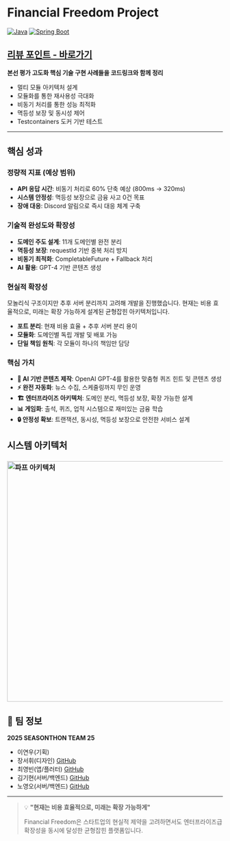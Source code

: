 # Financial Freedom Project

[![Java](https://img.shields.io/badge/Java-21-red.svg)](https://openjdk.java.net/projects/jdk/21/)
[![Spring Boot](https://img.shields.io/badge/Spring%20Boot-3.5.4-green.svg)](https://spring.io/projects/spring-boot)


## [리뷰 포인트 - 바로가기](./docs/REVIEW_POINTS.md)
**본선 평가 고도화 핵심 기술 구현 사례들을 코드링크와 함께 정리**
- 멀티 모듈 아키텍처 설계
- 모듈화를 통한 재사용성 극대화
- 비동기 처리를 통한 성능 최적화
- 멱등성 보장 및 동시성 제어  
- Testcontainers 도커 기반 테스트

---

## 핵심 성과

### 정량적 지표 (예상 범위)
- **API 응답 시간**: 비동기 처리로 60% 단축 예상 (800ms → 320ms)
- **시스템 안정성**: 멱등성 보장으로 금융 사고 0건 목표
- **장애 대응**: Discord 알림으로 즉시 대응 체계 구축

### 기술적 완성도와 확장성
- **도메인 주도 설계**: 11개 도메인별 완전 분리
- **멱등성 보장**: requestId 기반 중복 처리 방지
- **비동기 최적화**: CompletableFuture + Fallback 처리
- **AI 활용**: GPT-4 기반 콘텐츠 생성

### 현실적 확장성
모놀리식 구조이지만 추후 서버 분리까지 고려해 개발을 진행했습니다. 현재는 비용 효율적으로, 미래는 확장 가능하게 설계된 균형잡힌 아키텍처입니다.

- **포트 분리**: 현재 비용 효율 + 추후 서버 분리 용이
- **모듈화**: 도메인별 독립 개발 및 배포 가능
- **단일 책임 원칙**: 각 모듈이 하나의 책임만 담당

### 핵심 가치

- **🤖 AI 기반 콘텐츠 제작**: OpenAI GPT-4를 활용한 맞춤형 퀴즈 힌트 및 콘텐츠 생성
- **⚡ 완전 자동화**: 뉴스 수집, 스케줄링까지 무인 운영
- **🏗️ 엔터프라이즈 아키텍처**: 도메인 분리, 멱등성 보장, 확장 가능한 설계
- **📊 게임화**: 출석, 퀴즈, 업적 시스템으로 재미있는 금융 학습
- **🔒 안정성 확보**: 트랜잭션, 동시성, 멱등성 보장으로 안전한 서비스 설계

## 시스템 아키텍처

### <img width="1090" height="562" alt="파프 아키텍처" src="https://github.com/user-attachments/assets/6046e837-92f0-43b5-92ae-dc9ec8abdaef" />

## 👥 팀 정보

**2025 SEASONTHON TEAM 25**
- 이연우(기획)
- 장서휘(디자인) [GitHub](https://github.com/oesreen)
- 최영빈(앱/플러터) [GitHub](https://github.com/yb0x00)
- 김기현(서버/백엔드) [GitHub](https://github.com/gihhyeon)
- 노영오(서버/백엔드) [GitHub](https://github.com/NohYeongO)

---

> 💡 **"현재는 비용 효율적으로, 미래는 확장 가능하게"**
>
> Financial Freedom은 스타트업의 현실적 제약을 고려하면서도 엔터프라이즈급 확장성을 동시에 달성한 균형잡힌 플랫폼입니다.
